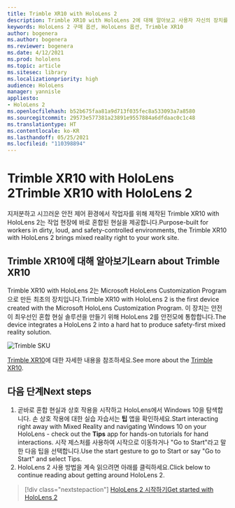 ```yaml
---
title: Trimble XR10 with HoloLens 2
description: Trimble XR10 with HoloLens 2에 대해 알아보고 사용자 자신의 장치를 구입한 후에 수행할 작업을 알아봅니다.
keywords: HoloLens 2 구매 옵션, HoloLens 옵션, Trimble XR10
author: bogenera
ms.author: bogenera
ms.reviewer: bogenera
ms.date: 4/12/2021
ms.prod: hololens
ms.topic: article
ms.sitesec: library
ms.localizationpriority: high
audience: HoloLens
manager: yannisle
appliesto:
- HoloLens 2
ms.openlocfilehash: b52b675faa81a9d713f035fec8a533093a7a8580
ms.sourcegitcommit: 29573e577381a23891e9557884a6dfdaac0c1c48
ms.translationtype: HT
ms.contentlocale: ko-KR
ms.lasthandoff: 05/25/2021
ms.locfileid: "110398894"
---
```

# <a name="trimble-xr10-with-hololens-2"></a><span data-ttu-id="2752b-104">Trimble XR10 with HoloLens 2</span><span class="sxs-lookup"><span data-stu-id="2752b-104">Trimble XR10 with HoloLens 2</span></span>

<span data-ttu-id="2752b-105">지저분하고 시끄러운 안전 제어 환경에서 작업자를 위해 제작된 Trimble XR10 with HoloLens 2는 작업 현장에 바로 혼합된 현실을 제공합니다.</span><span class="sxs-lookup"><span data-stu-id="2752b-105">Purpose-built for workers in dirty, loud, and safety-controlled environments, the Trimble XR10 with HoloLens 2 brings mixed reality right to your work site.</span></span>

## <a name="learn-about-trimble-xr10"></a><span data-ttu-id="2752b-106">Trimble XR10에 대해 알아보기</span><span class="sxs-lookup"><span data-stu-id="2752b-106">Learn about Trimble XR10</span></span>

<span data-ttu-id="2752b-107">Trimble XR10 with HoloLens 2는 Microsoft HoloLens Customization Program으로 만든 최초의 장치입니다.</span><span class="sxs-lookup"><span data-stu-id="2752b-107">Trimble XR10 with HoloLens 2 is the first device created with the Microsoft HoloLens Customization Program.</span></span> <span data-ttu-id="2752b-108">이 장치는 안전이 최우선인 혼합 현실 솔루션을 만들기 위해 HoloLens 2를 안전모에 통합합니다.</span><span class="sxs-lookup"><span data-stu-id="2752b-108">The device integrates a HoloLens 2 into a hard hat to produce safety-first mixed reality solution.</span></span>

![Trimble SKU](./images/trimble-ed.png)

<span data-ttu-id="2752b-110">[Trimble XR10](https://fieldtech.trimble.com/en/product/trimble-xr10-with-hololens-2)에 대한 자세한 내용을 참조하세요.</span><span class="sxs-lookup"><span data-stu-id="2752b-110">See more about the [Trimble XR10](https://fieldtech.trimble.com/en/product/trimble-xr10-with-hololens-2).</span></span>

## <a name="next-steps"></a><span data-ttu-id="2752b-111">다음 단계</span><span class="sxs-lookup"><span data-stu-id="2752b-111">Next steps</span></span>

1. <span data-ttu-id="2752b-112">곧바로 혼합 현실과 상호 작용을 시작하고 HoloLens에서 Windows 10을 탐색합니다. 손 상호 작용에 대한 실습 자습서는 **팁** 앱을 확인하세요.</span><span class="sxs-lookup"><span data-stu-id="2752b-112">Start interacting right away with Mixed Reality and navigating Windows 10 on your HoloLens - check out the **Tips** app for hands-on tutorials for hand interactions.</span></span> <span data-ttu-id="2752b-113">시작 제스처를 사용하여 시작으로 이동하거나 "Go to Start"라고 말한 다음 팁을 선택합니다.</span><span class="sxs-lookup"><span data-stu-id="2752b-113">Use the start gesture to go to Start or say "Go to Start" and select Tips.</span></span>
1. <span data-ttu-id="2752b-114">HoloLens 2 사용 방법을 계속 읽으려면 아래를 클릭하세요.</span><span class="sxs-lookup"><span data-stu-id="2752b-114">Click below to continue reading about getting around HoloLens 2.</span></span>

> [!div class="nextstepaction"]
> [<span data-ttu-id="2752b-115">HoloLens 2 시작하기</span><span class="sxs-lookup"><span data-stu-id="2752b-115">Get started with HoloLens 2</span></span>](hololens2-basic-usage.md)